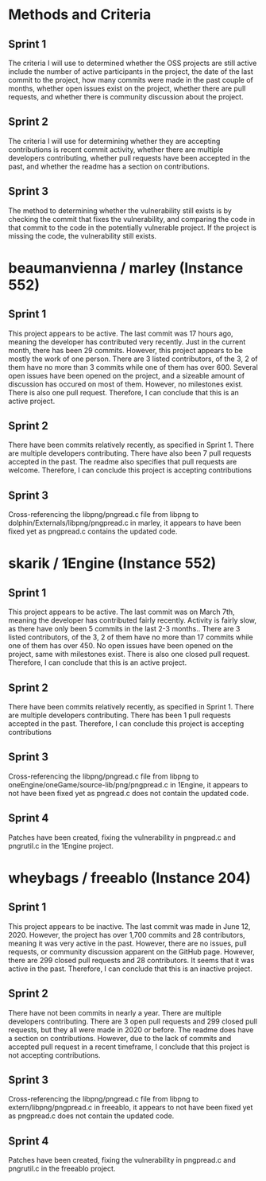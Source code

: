 # Methods and Criteria

## Sprint 1
The criteria I will use to determined whether the OSS projects are still active include the number of active participants in the project, the date of the last commit to the project, how many commits were made in the past couple of months, whether open issues exist on the project, whether there are pull requests, and whether there is community discussion about the project.

## Sprint 2
The criteria I will use for determining whether they are accepting contributions is recent commit activity, whether there are multiple developers contributing, whether pull requests have been accepted in the past, and whether the readme has a section on contributions.

## Sprint 3
The method to determining whether the vulnerability still exists is by checking the commit that fixes the vulnerability, and comparing the code in that commit to the code in the potentially vulnerable project. If the project is missing the code, the vulnerability still exists.

# beaumanvienna / marley (Instance 552)

## Sprint 1
This project appears to be active. The last commit was 17 hours ago, meaning the developer has contributed very recently. Just in the current month, there has been 29 commits. However, this project appears to be mostly the work of one person. There are 3 listed contributors, of the 3, 2 of them have no more than 3 commits while one of them has over 600. Several open issues have been opened on the project, and a sizeable amount of discussion has occured on most of them. However, no milestones exist. There is also one pull request. Therefore, I can conclude that this is an active project.

## Sprint 2
There have been commits relatively recently, as specified in Sprint 1. There are multiple developers contributing. There have also been 7 pull requests accepted in the past. The readme also specifies that pull requests are welcome. Therefore, I can conclude this project is accepting contributions

## Sprint 3
Cross-referencing the libpng/pngread.c file from libpng to dolphin/Externals/libpng/pngpread.c in marley, it appears to have been fixed yet as pngpread.c contains the updated code.

# skarik / 1Engine (Instance 552)

## Sprint 1
This project appears to be active. The last commit was on March 7th, meaning the developer has contributed fairly recently. Activity is fairly slow, as there have only been 5 commits in the last 2-3 months.. There are 3 listed contributors, of the 3, 2 of them have no more than 17 commits while one of them has over 450. No open issues have been opened on the project, same with milestones exist. There is also one closed pull request. Therefore, I can conclude that this is an active project.

## Sprint 2
There have been commits relatively recently, as specified in Sprint 1. There are multiple developers contributing. There has been 1 pull requests accepted in the past. Therefore, I can conclude this project is accepting contributions

## Sprint 3
Cross-referencing the libpng/pngread.c file from libpng to oneEngine/oneGame/source-lib/png/pngpread.c in 1Engine, it appears to not have been fixed yet as pngread.c does not contain the updated code.

## Sprint 4
Patches have been created, fixing the vulnerability in pngpread.c and pngrutil.c in the 1Engine project.

# wheybags / freeablo (Instance 204)

## Sprint 1
This project appears to be inactive. The last commit was made in June 12, 2020. However, the project has over 1,700 commits and 28 contributors, meaning it was very active in the past. However, there are no issues, pull requests, or community discussion apparent on the GitHub page. However, there are 299 closed pull requests and 28 contributors. It seems that it was active in the past. Therefore, I can conclude that this is an inactive project.

## Sprint 2
There have not been commits in nearly a year. There are multiple developers contributing. There are 3 open pull requests and 299 closed pull requests, but they all were made in 2020 or before. The readme does have a section on contributions. However, due to the lack of commits and accepted pull request in a recent timeframe, I conclude that this project is not accepting contributions.

## Sprint 3
Cross-referencing the libpng/pngread.c file from libpng to extern/libpng/pngpread.c in freeablo, it appears to not have been fixed yet as pngpread.c does not contain the updated code.

## Sprint 4
Patches have been created, fixing the vulnerability in pngpread.c and pngrutil.c in the freeablo project.
